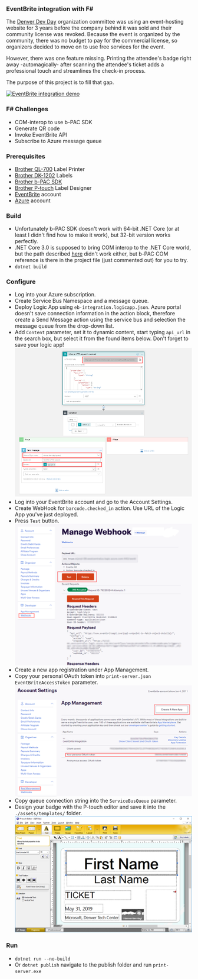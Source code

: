 ### EventBrite integration with F#

The [Denver Dev Day](https://denverdevday.github.io/) organization committee was using an event-hosting website for 3 years before the company behind it was sold and their community license was revoked. Because the event is organized by the community, there was no budget to pay for the commercial license, so organizers decided to move on to use free services for the event.

However, there was one feature missing. Printing the attendee's badge right away -automagically- after scanning the attendee's ticket adds a professional touch and streamlines the check-in process.

The purpose of this project is to fill that gap.

[![EventBrite integration demo](http://img.youtube.com/vi/YbJaJDEbzdk/0.jpg)](http://www.youtube.com/watch?v=YbJaJDEbzdk "EventBrite integration demo")

### F# Challenges

* COM-interop to use b-PAC SDK
* Generate QR code
* Invoke EventBrite API
* Subscribe to Azure message queue

### Prerequisites

* [Brother QL-700](https://www.brother-usa.com/products/QL700) Label Printer
* [Brother DK-1202](https://www.brother-usa.com/products/DK1202) Labels
* [Brother b-PAC SDK](https://www.brother.co.jp/eng/dev/bpac/download/index.aspx)
* [Brother P-touch](https://support.brother.com/g/b/downloadend.aspx?c=us&lang=en&prod=lpql700eus&os=10011&dlid=dlfp100377_000&flang=178&type3=296) Label Designer
* [EventBrite](https://www.eventbrite.com) account
* [Azure](https://portal.azure.com) account

### Build

* Unfortunately b-PAC SDK doesn't work with 64-bit .NET Core (or at least I didn't find how to make it work),
but 32-bit version works perfectly.
* .NET Core 3.0 is supposed to bring COM interop to the .NET Core world, but the path described [here](https://github.com/dotnet/samples/tree/master/core/extensions/ExcelDemo) didn't work either, but b-PAC COM reference is
there in the project file (just commented out) for you to try.
* `dotnet build`

### Configure

* Log into your Azure subscription.
* Create Service Bus Namespace and a message queue.
* Deploy Logic App using `eb-integration.logicapp.json`. Azure portal doesn't save connection information in the
action block, therefore create a Send Message action using the service bus and selection the message queue
from the drop-down list.
* Add `Content` parameter, set it to dynamic content, start typing `api_url` in the search box, but select
it from the found items below. Don't forget to save your logic app!
![LogicApp Designer](https://github.com/grishace/print-server/blob/master/images/logicapp-designer.png)
* Log into your EventBrite account and go to the Account Settings.
* Create WebHook for `barcode.checked_in` action. Use URL of the Logic App you've just deployed.
* Press `Test` button.
![EventBrite WebHook](https://github.com/grishace/print-server/blob/master/images/eventbrite-webhook.png)
* Create a new app registration under App Management.
* Copy your personal OAuth token into `print-server.json` `EventBriteAccessToken` parameter.
![EventBrite App Management](https://github.com/grishace/print-server/blob/master/images/eventbrite-app.png)
* Copy queue connection string into the `ServiceBusQueue` parameter.
* Design your badge with the P-touch editor and save it into the `./assets/templates/` folder.
![P-touch](https://github.com/grishace/print-server/blob/master/images/p-touch.png)

### Run

* `dotnet run --no-build`
* Or `dotnet publish` navigate to the publish folder and run `print-server.exe`
